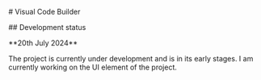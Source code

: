 \# Visual Code Builder



\## Development status



\*\*20th July 2024\*\*



The project is currently under development and is in its early stages. I am currently working on the UI element of the project.



